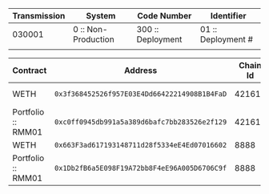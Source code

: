 | Transmission | System              | Code Number       | Identifier         |
| ------------ | ------------------- | ----------------- | ------------------ |
| 030001       | 0 :: Non-Production | 300 :: Deployment | 01 :: Deployment # |
|              |                     |                   |                    |

| Contract           | Address                                      | Chain Id | RPC                                   | Transmission | Commit  |
| ------------------ | -------------------------------------------- | -------- | ------------------------------------- | ------------ | ------- |
| WETH               | `0x3f368452526f957E03E4Dd66422214908B1B4FaD` | 421613   | https://goerli-rollup.arbitrum.io/rpc | 030001       | 4b53d56 |
| Portfolio :: RMM01 | `0xc0ff0945db991a5a389d6bafc7bb283526e2f129` | 421613   | https://goerli-rollup.arbitrum.io/rpc | 030001       | 4b53d56 |
| WETH               | `0x663F3ad617193148711d28f5334eE4Ed07016602` | 8888     | https://testnet.primitive.xyz         | n/a          | n/a     |
| Portfolio :: RMM01 | `0x1Db2fB6a5E098F19A72bb8F4eE96A005D6706C9f` | 8888     | https://testnet.primitive.xyz         | 030001       | 4b53d56 |